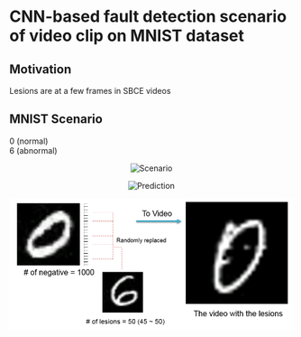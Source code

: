 # CNN-based fault detection scenario of video clip on MNIST dataset

## Motivation

Lesions are at a few frames in SBCE videos 

## MNIST Scenario

0 (normal) <br>
6 (abnormal)

<p align="center">
<img alt="Scenario" src="https://github.com/YunseobHwang/CNN_based_fault_detection_scenario_of_video_clip_on_MNIST_dataset/blob/master/results/scenario.PNG" />
<br>
  
<p align="center">
<img alt="Prediction" src="https://github.com/YunseobHwang/CNN_based_fault_detection_scenario_of_video_clip_on_MNIST_dataset/blob/master/results/prediction.PNG" />
<br>
  

![Scenario](./results/scenario.PNG)
  
